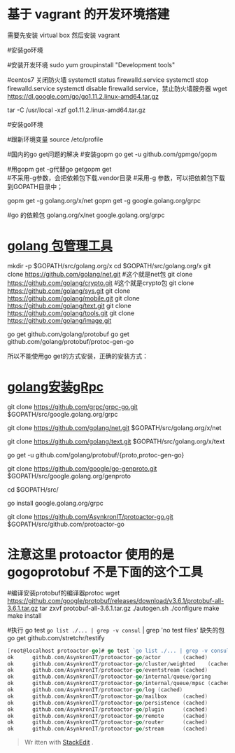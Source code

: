 # 基于 vagrant 的开发环境搭建

需要先安装 virtual box  然后安装  vagrant 

#安装go环境

#安装开发环境
sudo yum groupinstall "Development tools"


#centos7 关闭防火墙
systemctl status firewalld.service
systemctl stop firewalld.service
systemctl disable firewalld.service，禁止防火墙服务器
wget https://dl.google.com/go/go1.11.2.linux-amd64.tar.gz

tar -C /usr/local -xzf go1.11.2.linux-amd64.tar.gz


#安装go环境



#跟新环境变量
source /etc/profile

#国内的go get问题的解决
#安装gopm
go get -u github.com/gpmgo/gopm

#用gopm get -g代替go getgopm get  
#不采用-g参数，会把依赖包下载.vendor目录 
#采用-g 参数，可以把依赖包下载到GOPATH目录中；

gopm get -g golang.org/x/net
gopm get -g google.golang.org/grpc

#go 的依赖包
golang.org/x/net
google.golang.org/grpc


# [golang 包管理工具](https://blog.csdn.net/fenglailea/article/details/79107124)

mkdir -p $GOPATH/src/golang.org/x
cd $GOPATH/src/golang.org/x
git clone https://github.com/golang/net.git #这个就是net包
git clone https://github.com/golang/crypto.git #这个就是crypto包
git clone https://github.com/golang/sys.git
git clone https://github.com/golang/mobile.git
git clone https://github.com/golang/text.git
git clone https://github.com/golang/tools.git
git clone https://github.com/golang/image.git

go get github.com/golang/protobuf
go get github.com/golang/protobuf/protoc-gen-go

所以不能使用go get的方式安装，正确的安装方式：

# [golang安装gRpc](https://www.jianshu.com/p/dba4c7a6d608)
git clone https://github.com/grpc/grpc-go.git $GOPATH/src/google.golang.org/grpc

git clone https://github.com/golang/net.git $GOPATH/src/golang.org/x/net

git clone https://github.com/golang/text.git $GOPATH/src/golang.org/x/text

go get -u github.com/golang/protobuf/{proto,protoc-gen-go}

git clone https://github.com/google/go-genproto.git $GOPATH/src/google.golang.org/genproto

cd $GOPATH/src/

go install google.golang.org/grpc


git clone https://github.com/AsynkronIT/protoactor-go.git $GOPATH/src/github.com/protoactor-go

# 注意这里 protoactor 使用的是 gogoprotobuf 不是下面的这个工具
#编译安装protobuf的编译器protoc
wget https://github.com/google/protobuf/releases/download/v3.6.1/protobuf-all-3.6.1.tar.gz
tar zxvf protobuf-all-3.6.1.tar.gz
./autogen.sh
./configure
make
make install




#执行 
go test `go list ./... | grep -v consul` | grep 'no test files'
缺失的包
go get github.com/stretchr/testify


```go
[root@localhost protoactor-go]# go test `go list ./... | grep -v consul` | grep 'ok'           
ok      github.com/AsynkronIT/protoactor-go/actor       (cached)
ok      github.com/AsynkronIT/protoactor-go/cluster/weighted    (cached) [no tests to run]
ok      github.com/AsynkronIT/protoactor-go/eventstream (cached)
ok      github.com/AsynkronIT/protoactor-go/internal/queue/goring       (cached)
ok      github.com/AsynkronIT/protoactor-go/internal/queue/mpsc (cached)
ok      github.com/AsynkronIT/protoactor-go/log (cached)
ok      github.com/AsynkronIT/protoactor-go/mailbox     (cached)
ok      github.com/AsynkronIT/protoactor-go/persistence (cached)
ok      github.com/AsynkronIT/protoactor-go/plugin      (cached)
ok      github.com/AsynkronIT/protoactor-go/remote      (cached)
ok      github.com/AsynkronIT/protoactor-go/router      (cached)
ok      github.com/AsynkronIT/protoactor-go/stream      (cached)
```


> Wr
itten with [StackEdit](https://stackedit.io/)
.
<!--stackedit_data:
eyJoaXN0b3J5IjpbNjIxNjQ2NTkxLC0xMjI4MjgyODg2LDMyMD
Q5MDEzOSwtNjgzMTMyMzkyLDMwNjA2MTUzNSwxMTE0MzAyNDI0
LDE5Mzg5OTA5MDAsLTE3NDg1MjY5NSwyODM3MTg2OTEsLTEwNj
E2NjI4MSwtMTI1MTUzOTUyNSwtMTI1MzQ3MTg3MSwtMTk2NTE5
MzY0Myw0NzczMDQ1NzUsMTE3Njg3NDA2Miw0MjUwOTY3MzAsMT
cwOTEwMjE1NiwtMTc3MDYzNDQzMiwtMTQyMzE3MzUzXX0=
-->